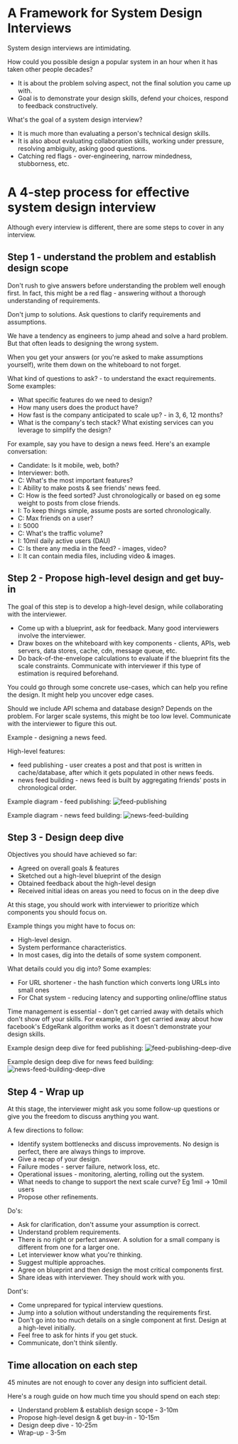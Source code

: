 # A Framework for System Design Interviews
System design interviews are intimidating.

How could you possible design a popular system in an hour when it has taken other people decades?
 * It is about the problem solving aspect, not the final solution you came up with.
 * Goal is to demonstrate your design skills, defend your choices, respond to feedback constructively.

What's the goal of a system design interview?
 * It is much more than evaluating a person's technical design skills.
 * It is also about evaluating collaboration skills, working under pressure, resolving ambiguity, asking good questions.
 * Catching red flags - over-engineering, narrow mindedness, stubborness, etc.

# A 4-step process for effective system design interview
Although every interview is different, there are some steps to cover in any interview.

## Step 1 - understand the problem and establish design scope
Don't rush to give answers before understanding the problem well enough first.
In fact, this might be a red flag - answering without a thorough understanding of requirements.

Don't jump to solutions. Ask questions to clarify requirements and assumptions.

We have a tendency as engineers to jump ahead and solve a hard problem. But that often leads to designing the wrong system.

When you get your answers (or you're asked to make assumptions yourself), write them down on the whiteboard to not forget.

What kind of questions to ask? - to understand the exact requirements. Some examples:
 * What specific features do we need to design?
 * How many users does the product have?
 * How fast is the company anticipated to scale up? - in 3, 6, 12 months?
 * What is the company's tech stack? What existing services can you leverage to simplify the design?

For example, say you have to design a news feed. Here's an example conversation:
 * Candidate: Is it mobile, web, both?
 * Interviewer: both.
 * C: What's the most important features?
 * I: Ability to make posts & see friends' news feed.
 * C: How is the feed sorted? Just chronologically or based on eg some weight to posts from close friends.
 * I: To keep things simple, assume posts are sorted chronologically.
 * C: Max friends on a user?
 * I: 5000
 * C: What's the traffic volume?
 * I: 10mil daily active users (DAU)
 * C: Is there any media in the feed? - images, video?
 * I: It can contain media files, including video & images.

## Step 2 - Propose high-level design and get buy-in
The goal of this step is to develop a high-level design, while collaborating with the interviewer.
 * Come up with a blueprint, ask for feedback. Many good interviewers involve the interviewer.
 * Draw boxes on the whiteboard with key components - clients, APIs, web servers, data stores, cache, cdn, message queue, etc.
 * Do back-of-the-envelope calculations to evaluate if the blueprint fits the scale constraints. Communicate with interviewer if this type of estimation is required beforehand.

You could go through some concrete use-cases, which can help you refine the design. It might help you uncover edge cases.

Should we include API schema and database design? Depends on the problem. For larger scale systems, this might be too low level.
Communicate with the interviewer to figure this out.

Example - designing a news feed.

High-level features:
 * feed publishing - user creates a post and that post is written in cache/database, after which it gets populated in other news feeds.
 * news feed building - news feed is built by aggregating friends' posts in chronological order.

Example diagram - feed publishing:
![feed-publishing](images/feed-publishing.png)

Example diagram - news feed building:
![news-feed-building](images/news-feed-building.png)

## Step 3 - Design deep dive
Objectives you should have achieved so far:
 * Agreed on overall goals & features
 * Sketched out a high-level blueprint of the design
 * Obtained feedback about the high-level design
 * Received initial ideas on areas you need to focus on in the deep dive

At this stage, you should work with interviewer to prioritize which components you should focus on.

Example things you might have to focus on:
 * High-level design.
 * System performance characteristics.
 * In most cases, dig into the details of some system component.

What details could you dig into? Some examples:
 * For URL shortener - the hash function which converts long URLs into small ones
 * For Chat system - reducing latency and supporting online/offline status

Time management is essential - don't get carried away with details which don't show off your skills.
For example, don't get carried away about how facebook's EdgeRank algorithm works as it doesn't demonstrate your design skills.

Example design deep dive for feed publishing:
![feed-publishing-deep-dive](images/feed-publishing-deep-dive.png)

Example design deep dive for news feed building:
![news-feed-building-deep-dive](images/news-feed-building-deep-dive.png)

## Step 4 - Wrap up
At this stage, the interviewer might ask you some follow-up questions or give you the freedom to discuss anything you want.

A few directions to follow:
 * Identify system bottlenecks and discuss improvements. No design is perfect, there are always things to improve.
 * Give a recap of your design.
 * Failure modes - server failure, network loss, etc.
 * Operational issues - monitoring, alerting, rolling out the system.
 * What needs to change to support the next scale curve? Eg 1mil -> 10mil users
 * Propose other refinements.

Do's:
 * Ask for clarification, don't assume your assumption is correct.
 * Understand problem requirements.
 * There is no right or perfect answer. A solution for a small company is different from one for a larger one.
 * Let interviewer know what you're thinking.
 * Suggest multiple approaches.
 * Agree on blueprint and then design the most critical components first.
 * Share ideas with interviewer. They should work with you.

Dont's:
 * Come unprepared for typical interview questions.
 * Jump into a solution without understanding the requirements first.
 * Don't go into too much details on a single component at first. Design at a high-level initially.
 * Feel free to ask for hints if you get stuck.
 * Communicate, don't think silently.

## Time allocation on each step
45 minutes are not enough to cover any design into sufficient detail.

Here's a rough guide on how much time you should spend on each step:
 * Understand problem & establish design scope - 3-10m
 * Propose high-level design & get buy-in - 10-15m
 * Design deep dive - 10-25m
 * Wrap-up - 3-5m
